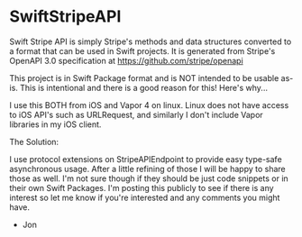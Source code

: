 # SwiftStripeAPI

Swift Stripe API is simply Stripe's methods and data structures converted to a format that can be used in Swift projects. It is generated from Stripe's OpenAPI 3.0 specification at https://github.com/stripe/openapi

This project is in Swift Package format and is NOT intended to be usable as-is. This is intentional and there is a good reason for this! Here's why...

I use this BOTH from iOS and Vapor 4 on linux. Linux does not have access to iOS API's such as URLRequest, and similarly I don't include Vapor libraries in my iOS client.

The Solution:

I use protocol extensions on StripeAPIEndpoint to provide easy type-safe asynchronous usage. After a little refining of those I will be happy to share those as well. I'm not sure though if they should be just code snippets or in their own Swift Packages. I'm posting this publicly to see if there is any interest so let me know if you're interested and any comments you might have.

- Jon
